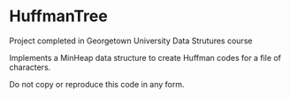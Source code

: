 # HuffmanTree
Project completed in Georgetown University Data Strutures course

Implements a MinHeap data structure to create Huffman codes for a file of characters.

Do not copy or reproduce this code in any form.
